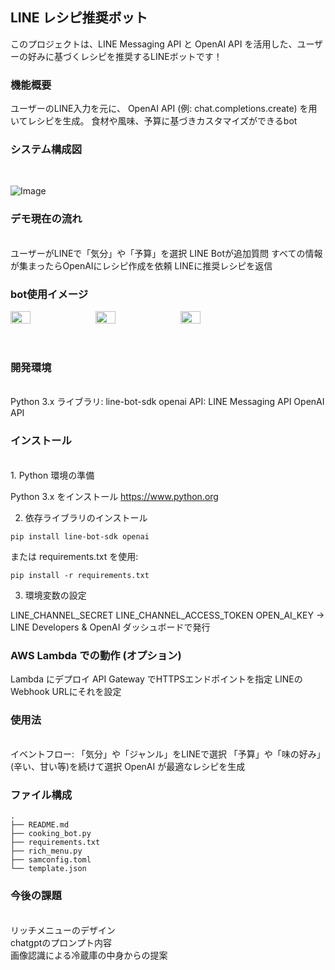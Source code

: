 <h2>LINE レシピ推奨ボット</h2>

このプロジェクトは、LINE Messaging API と OpenAI API を活用した、ユーザーの好みに基づくレシピを推奨するLINEボットです！

<h3>機能概要</h3>

ユーザーのLINE入力を元に、
OpenAI API (例: chat.completions.create) を用いてレシピを生成。
食材や風味、予算に基づきカスタマイズができるbot

<h3>システム構成図</h3>
<br>

![Image](https://github.com/user-attachments/assets/893c8d8a-ed06-4379-9251-f56cb9b180da)


<h3>デモ現在の流れ</h3>
<br>
ユーザーがLINEで「気分」や「予算」を選択
LINE Botが追加質問
すべての情報が集まったらOpenAIにレシピ作成を依頼
LINEに推奨レシピを返信
<br>
<h3>bot使用イメージ</h3>
<div style="display: flex; gap: 10px;">
  <img src="https://github.com/user-attachments/assets/a86cc692-5c36-4919-89cc-b89a34e25544" width="25%">
  <img src="https://github.com/user-attachments/assets/7eb237f1-225a-4e4d-b110-005658b6daa7" width="25%">
  <img src="https://github.com/user-attachments/assets/0515c8e7-f63a-4a67-8330-038f3c1e25b7" width="25%">
</div>
<br>
<br>

<h3>開発環境</h3>
<br>
Python 3.x
ライブラリ:
line-bot-sdk
openai
API:
LINE Messaging API
OpenAI API
<br>
<h3>インストール</h3>
<br>
1. Python 環境の準備

Python 3.x をインストール
https://www.python.org

2. 依存ライブラリのインストール

```
pip install line-bot-sdk openai
```

または requirements.txt を使用:

```
pip install -r requirements.txt
```

3. 環境変数の設定

LINE_CHANNEL_SECRET
LINE_CHANNEL_ACCESS_TOKEN
OPEN_AI_KEY
→ LINE Developers & OpenAI ダッシュボードで発行

<h3>AWS Lambda での動作 (オプション)</h3>

Lambda にデプロイ
API Gateway でHTTPSエンドポイントを指定
LINEのWebhook URLにそれを設定
<br>
<h3>使用法</h3>
<br>
イベントフロー:
「気分」や「ジャンル」をLINEで選択
「予算」や「味の好み」(辛い、甘い等)を続けて選択
OpenAI が最適なレシピを生成
<br>
<h3>ファイル構成</h3>

```
.
├── README.md
├── cooking_bot.py
├── requirements.txt
├── rich_menu.py
├── samconfig.toml
└── template.json

```

<h3>今後の課題</h3>
<br>
リッチメニューのデザイン<br>
chatgptのプロンプト内容<br>
画像認識による冷蔵庫の中身からの提案

